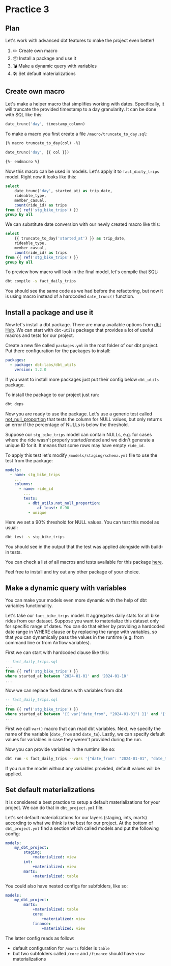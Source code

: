 # Practice 3

## Plan

Let's work with advanced dbt features to make the project even better!

1. ✏️ Create own macro
1. 📦 Install a package and use it
1. 💣 Make a dynamic query with variables
1. 🛠️ Set default materializations

## Create own macro

Let's make a helper macro that simplifies working with dates. Specifically, it will truncate the provided timestamp to a day granularity. It can be done with SQL like this:

```sql
date_trunc('day', timestamp_column)
```

To make a macro you first create a file `/macro/truncate_to_day.sql`:

```sql
{% macro truncate_to_day(col) -%}
    
date_trunc('day', {{ col }})

{%- endmacro %}
```

Now this macro can be used in models. Let's apply it to `fact_daily_trips` model. Right now it looks like this:

```sql
select
    date_trunc('day', started_at) as trip_date,
    rideable_type,
    member_casual,
    count(ride_id) as trips
from {{ ref('stg_bike_trips') }}
group by all
```

We can substitute date conversion with our newly created macro like this:

```sql
select
    {{ truncate_to_day('started_at') }} as trip_date,
    rideable_type,
    member_casual,
    count(ride_id) as trips
from {{ ref('stg_bike_trips') }}
group by all
```

To preview how macro will look in the final model, let's compile that SQL:

```bash
dbt compile -s fact_daily_trips
```

You should see the same code as we had before the refactoring, but now it is using macro instead of a hardcoded `date_trunc()` function.

## Install a package and use it

Now let's install a dbt package. There are many available options from [dbt Hub](https://hub.getdbt.com/). We can start with `dbt-utils` package that provides a lot of useful macros and tests for our project.

Create a new file called `packages.yml` in the root folder of our dbt project. Put there configuration for the packages to install:

```yaml
packages:
  - package: dbt-labs/dbt_utils
    version: 1.2.0
```

If you want to install more packages just put their config below `dbt_utils` package.

To install the package to our project just run:

```bash
dbt deps
```

Now you are ready to use the package. Let's use a generic test called [not_null_proportion](https://github.com/dbt-labs/dbt-utils/tree/1.2.0/?tab=readme-ov-file#not_null_proportion-source) that tests the column for NULL values, but only returns an error if the percentage of NULLs is below the threshold.

Suppose our `stg_bike_trips` model can contain NULLs, e.g. for cases where the ride wasn't properly started/ended and we didn't generate a unique ID for it. It means that some rows may have empty `ride_id`.

To apply this test let's modify `/models/staging/schema.yml` file to use the test from the package:

```yaml
models:
  - name: stg_bike_trips
    ...
    columns:
      - name: ride_id
        ...
        tests:
          - dbt_utils.not_null_proportion:
              at_least: 0.90
          - unique
```

Here we set a 90% threshold for NULL values. You can test this model as usual:

```bash
dbt test -s stg_bike_trips
```

You should see in the output that the test was applied alongside with build-in tests.

You can check a list of all macros and tests available for this package [here](https://github.com/dbt-labs/dbt-utils/tree/1.2.0/?tab=readme-ov-file#installation-instructions).

Feel free to install and try out any other package of your choice.

## Make a dynamic query with variables

You can make your models even more dynamic with the help of dbt variables functionality.

Let's take our `fact_bike_trips` model. It aggregates daily stats for all bike rides from our dataset. Suppose you want to materialize this dataset only for specific range of dates. You can do that either by providing a hardcoded date range in WHERE clause or by replacing the range with variables, so that you can dynamically pass the values in the runtime (e.g. from command line or from Airflow variables).

First we can start with hardcoded clause like this:

```sql
-- fact_daily_trips.sql
...
from {{ ref('stg_bike_trips') }}
where started_at between '2024-01-01' and '2024-01-10'
...
```

Now we can replace fixed dates with variables from dbt:

```sql
-- fact_daily_trips.sql
...
from {{ ref('stg_bike_trips') }}
where started_at between '{{ var("date_from", "2024-01-01") }}' and '{{ var("date_to", "2024-01-31") }}'
...
```

First we call `var()` macro that can read dbt variables. Next, we specify the name of the variable (`date_from` and `date_to`). Lastly, we can specify default values for variables in case they weren't provided during the run.

Now you can provide variables in the runtimr like so:

```bash
dbt run -s fact_daily_trips --vars '{"date_from": "2024-01-01", "date_to": "2024-01-10"}'
```

If you run the model without any variables provided, default values will be applied.

## Set default materializations

It is considered a best practice to setup a default materializations for your project. We can do that in `dbt_project.yml` file.

Let's set default materializations for our layers (staging, ints, marts) according to what we think is the best for our project. At the bottom of `dbt_project.yml` find a section which called models and put the following config:

```yaml
models:
    my_dbt_project:
        staging:
            +materialized: view
        int:
            +materialized: view
        marts:
            +materialized: table
```

You could also have nested configs for subfolders, like so:

```yaml
models:
    my_dbt_project:
        marts:
            +materialized: table
            core:
                +materialized: view
            finance:
                +materialized: view            
```

The latter config reads as follow:
- default configuration for `/marts` folder is `table`
- but two subfolders called `/core` and `/finance` should have `view` materializations

